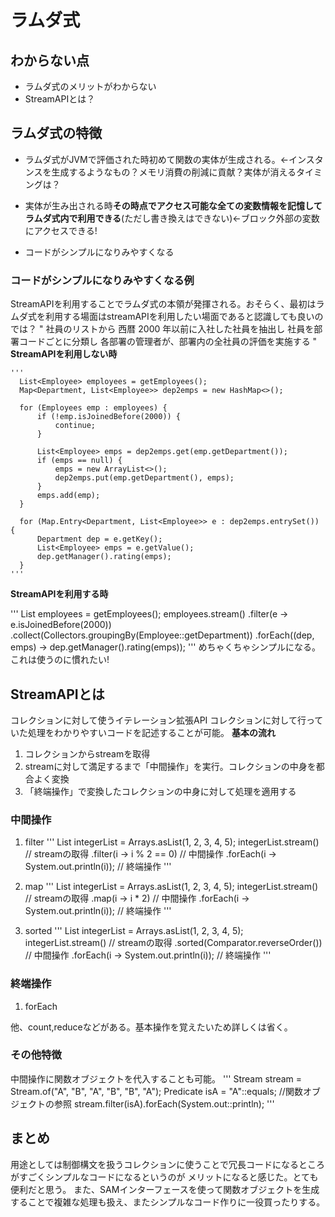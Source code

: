 # ラムダ式
## わからない点
+ ラムダ式のメリットがわからない
+ StreamAPIとは？


## ラムダ式の特徴
 + ラムダ式がJVMで評価された時初めて関数の実体が生成される。←インスタンスを生成するようなもの？メモリ消費の削減に貢献？実体が消えるタイミングは？

 + 実体が生み出される時**その時点でアクセス可能な全ての変数情報を記憶してラムダ式内で利用できる**(ただし書き換えはできない)←ブロック外部の変数にアクセスできる!

 + コードがシンプルになりみやすくなる
 ### コードがシンプルになりみやすくなる例
  StreamAPIを利用することでラムダ式の本領が発揮される。おそらく、最初はラムダ式を利用する場面はstreamAPIを利用したい場面であると認識しても良いのでは？
  "
  社員のリストから
  西暦 2000 年以前に入社した社員を抽出し
  社員を部署コードごとに分類し
  各部署の管理者が、部署内の全社員の評価を実施する
  "
  **StreamAPIを利用しない時**

    '''
      List<Employee> employees = getEmployees();
      Map<Department, List<Employee>> dep2emps = new HashMap<>();

      for (Employees emp : employees) {
          if (!emp.isJoinedBefore(2000)) {
              continue;
          }

          List<Employee> emps = dep2emps.get(emp.getDepartment());
          if (emps == null) {
              emps = new ArrayList<>();
              dep2emps.put(emp.getDepartment(), emps);
          }
          emps.add(emp);
      }

      for (Map.Entry<Department, List<Employee>> e : dep2emps.entrySet()) {
          Department dep = e.getKey();
          List<Employee> emps = e.getValue();
          dep.getManager().rating(emps);
      }
    '''
  **StreamAPIを利用する時**
  
  '''
    List<Employee> employees = getEmployees();
    employees.stream()
            .filter(e -> e.isJoinedBefore(2000))
            .collect(Collectors.groupingBy(Employee::getDepartment))
            .forEach((dep, emps) -> dep.getManager().rating(emps));
  '''
  めちゃくちゃシンプルになる。これは使うのに慣れたい!
  

## StreamAPIとは
コレクションに対して使うイテレーション拡張API
コレクションに対して行っていた処理をわかりやすいコードを記述することが可能。
**基本の流れ**
1. コレクションからstreamを取得
2. streamに対して満足するまで「中間操作」を実行。コレクションの中身を都合よく変換
3. 「終端操作」で変換したコレクションの中身に対して処理を適用する

### 中間操作
  1. filter
  '''
    List<Integer> integerList = Arrays.asList(1, 2, 3, 4, 5);
      integerList.stream() // streamの取得
        .filter(i -> i % 2 == 0) // 中間操作
        .forEach(i -> System.out.println(i)); // 終端操作
  '''

  2. map
  '''
    List<Integer> integerList = Arrays.asList(1, 2, 3, 4, 5);
      integerList.stream() // streamの取得
        .map(i -> i * 2) // 中間操作
        .forEach(i -> System.out.println(i)); // 終端操作
  '''

  3. sorted
  '''
    List<Integer> integerList = Arrays.asList(1, 2, 3, 4, 5);
    integerList.stream() // streamの取得
      .sorted(Comparator.reverseOrder()) // 中間操作
      .forEach(i -> System.out.println(i)); // 終端操作
  '''

### 終端操作
  1. forEach

  他、count,reduceなどがある。基本操作を覚えたいため詳しくは省く。

### その他特徴
  中間操作に関数オブジェクトを代入することも可能。
  '''
  Stream<String> stream = Stream.of("A", "B", "A", "B", "B", "A");
  Predicate<String> isA = "A"::equals; //関数オブジェクトの参照
  stream.filter(isA).forEach(System.out::println);
  '''

## まとめ
  用途としては制御構文を扱うコレクションに使うことで冗長コードになるところがすごくシンプルなコードになるというのが
  メリットになると感じた。とても便利だと思う。
  また、SAMインターフェースを使って関数オブジェクトを生成することで複雑な処理も扱え、またシンプルなコード作りに一役買ったりする。